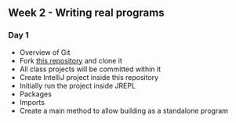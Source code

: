 ## Week 2 - Writing real programs

### Day 1

* Overview of Git
* Fork [this repository](https://github.com/oakes/java-projects) and clone it
* All class projects will be committed within it
* Create IntelliJ project inside this repository
* Initially run the project inside JREPL
* Packages
* Imports
* Create a main method to allow building as a standalone program
